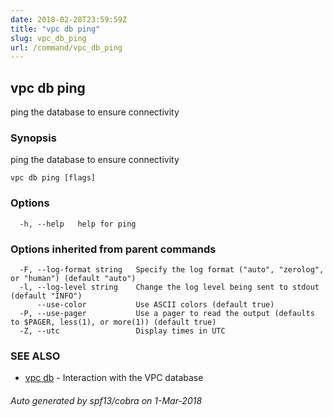 ```yaml
---
date: 2018-02-28T23:59:59Z
title: "vpc db ping"
slug: vpc_db_ping
url: /command/vpc_db_ping
---
```

## vpc db ping

ping the database to ensure connectivity

### Synopsis


ping the database to ensure connectivity

```
vpc db ping [flags]
```

### Options

```
  -h, --help   help for ping
```

### Options inherited from parent commands

```
  -F, --log-format string   Specify the log format ("auto", "zerolog", or "human") (default "auto")
  -l, --log-level string    Change the log level being sent to stdout (default "INFO")
      --use-color           Use ASCII colors (default true)
  -P, --use-pager           Use a pager to read the output (defaults to $PAGER, less(1), or more(1)) (default true)
  -Z, --utc                 Display times in UTC
```

### SEE ALSO
* [vpc db](/command/vpc_db)	 - Interaction with the VPC database

###### Auto generated by spf13/cobra on 1-Mar-2018
